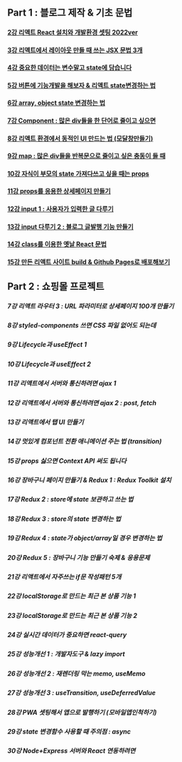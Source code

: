 ## Part 1 : 블로그 제작 & 기초 문법

#### [2강	리액트 React 설치와 개발환경 셋팅 2022ver](https://github.com/helloyoogs/react_study/blob/main/파트1_리액트.txt)
#### [3강	리액트에서 레이아웃 만들 때 쓰는 JSX 문법 3개](https://github.com/helloyoogs/react_study/blob/main/파트1_리액트.txt)
#### [4강	중요한 데이터는 변수말고 state에 담습니다](https://github.com/helloyoogs/react_study/blob/main/파트1_리액트.txt)
#### [5강	버튼에 기능개발을 해보자 & 리액트 state변경하는 법](https://github.com/helloyoogs/react_study/blob/main/파트1_리액트.txt)
#### [6강	array, object state 변경하는 법](https://github.com/helloyoogs/react_study/blob/main/파트1_리액트.txt)
#### [7강	Component : 많은 div들을 한 단어로 줄이고 싶으면](https://github.com/helloyoogs/react_study/blob/main/파트1_리액트.txt)
#### [8강	리액트 환경에서 동적인 UI 만드는 법 (모달창만들기)](https://github.com/helloyoogs/react_study/blob/main/파트1_리액트.txt)
#### [9강	map : 많은 div들을 반복문으로 줄이고 싶은 충동이 들 때](https://github.com/helloyoogs/react_study/blob/main/파트1_리액트.txt)
#### [10강	자식이 부모의 state 가져다쓰고 싶을 때는 props](https://github.com/helloyoogs/react_study/blob/main/파트1_리액트.txt)
#### [11강	props를 응용한 상세페이지 만들기](https://github.com/helloyoogs/react_study/blob/main/파트1_리액트.txt)
#### [12강	input 1 : 사용자가 입력한 글 다루기](https://github.com/helloyoogs/react_study/blob/main/파트1_리액트.txt)
#### [13강	input 다루기 2 : 블로그 글발행 기능 만들기](https://github.com/helloyoogs/react_study/blob/main/파트1_리액트.txt)
#### [14강	class를 이용한 옛날 React 문법](https://github.com/helloyoogs/react_study/blob/main/파트1_리액트.txt)
#### [15강	만든 리액트 사이트 build & Github Pages로 배포해보기](https://github.com/helloyoogs/react_study/blob/main/파트1_리액트.txt)

## Part 2 : 쇼핑몰 프로젝트

##### 7강	리액트 라우터 3 : URL 파라미터로 상세페이지 100개 만들기
##### 8강	styled-components 쓰면 CSS 파일 없어도 되는데
##### 9강	Lifecycle과 useEffect 1
##### 10강	Lifecycle과 useEffect 2
##### 11강	리액트에서 서버와 통신하려면 ajax 1
##### 12강	리액트에서 서버와 통신하려면 ajax 2 : post, fetch
##### 13강	리액트에서 탭 UI 만들기
##### 14강	멋있게 컴포넌트 전환 애니메이션 주는 법 (transition)
##### 15강	props 싫으면 Context API 써도 됩니다
##### 16강	장바구니 페이지 만들기 & Redux 1 : Redux Toolkit 설치
##### 17강	Redux 2 : store에 state 보관하고 쓰는 법
##### 18강	Redux 3 : store의 state 변경하는 법
##### 19강	Redux 4 : state가 object/array일 경우 변경하는 법
##### 20강	Redux 5 : 장바구니 기능 만들기 숙제 & 응용문제
##### 21강	리액트에서 자주쓰는 if문 작성패턴 5개
##### 22강	localStorage로 만드는 최근 본 상품 기능 1
##### 23강	localStorage로 만드는 최근 본 상품 기능 2
##### 24강	실시간 데이터가 중요하면 react-query
##### 25강	성능개선 1 : 개발자도구 & lazy import
##### 26강	성능개선 2 : 재렌더링 막는 memo, useMemo
##### 27강	성능개선 3 : useTransition, useDeferredValue
##### 28강	PWA 셋팅해서 앱으로 발행하기 (모바일앱인척하기)
##### 29강	state 변경함수 사용할 때 주의점 : async
##### 30강	Node+Express 서버와 React 연동하려면
